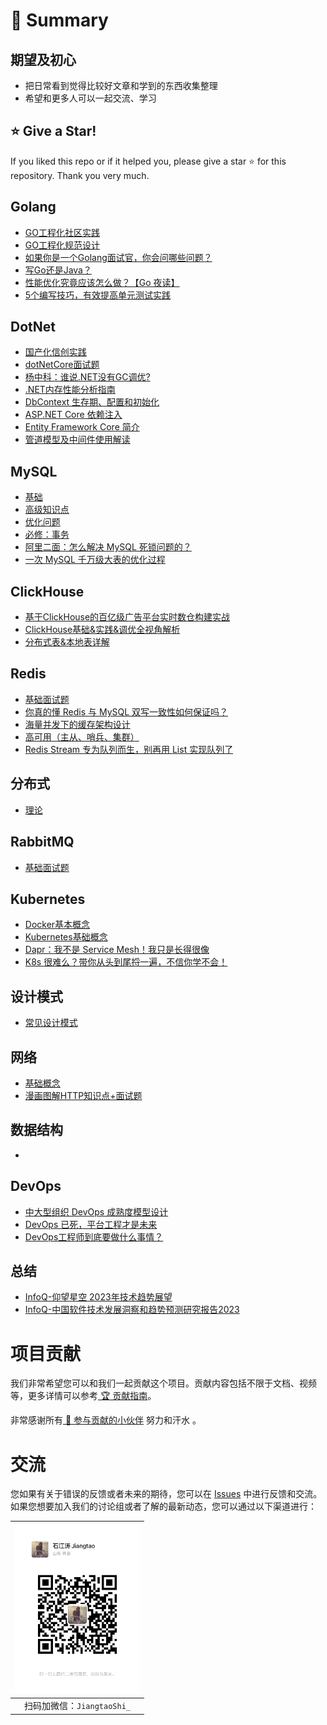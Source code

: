 # 💎 Summary

## 期望及初心
- 把日常看到觉得比较好文章和学到的东西收集整理
- 希望和更多人可以一起交流、学习


## ⭐️ Give a Star! 

If you liked this repo or if it helped you, please give a star ⭐️ for this repository. 
Thank you very much. 

## Golang
- [GO工程化社区实践](https://mp.weixin.qq.com/s/vHkrgM8lfFQ6stCWH0tnTg)  
- [GO工程化规范设计](https://mp.weixin.qq.com/s/1cy0vbiU5MZNVazvOsMf5Q)  
- [如果你是一个Golang面试官，你会问哪些问题？](https://mp.weixin.qq.com/s/vHkrgM8lfFQ6stCWH0tnTg)  
- [写Go还是Java？](https://mp.weixin.qq.com/s/Xw6QKXWqueQfiQp5c1QumQ)  
- [性能优化究竟应该怎么做？【Go 夜读】](https://www.bilibili.com/video/BV1Z64y1m7uc/?is_story_h5=false&p=1&share_from=ugc&share_medium=iphone&share_plat=ios&share_session_id=FD026352-8021-42BF-8593-40F31C78D31B&share_source=WEIXIN_MONMENT&share_tag=s_i&timestamp=1663564288&unique_k=46fRLwQ&vd_source=a178e036ec67d254756a661c72a9d0e3)  
- [5个编写技巧，有效提高单元测试实践](https://mp.weixin.qq.com/s/wQjFlXbK3MqKTUX2TfRR0g)  


## DotNet
- [国产化信创实践](.net/Localization.md)
- [dotNetCore面试题](.net/.NetCore.md)
- [杨中科：谁说.NET没有GC调优?](https://mp.weixin.qq.com/s/DXnE88avIUE1HT61KWC9-A)  
- [.NET内存性能分析指南](https://github.com/Maoni0/mem-doc/blob/master/doc/.NETMemoryPerformanceAnalysis.zh-CN.md)  
- [DbContext 生存期、配置和初始化](https://learn.microsoft.com/zh-cn/ef/core/dbcontext-configuration/)  
- [ASP.NET Core 依赖注入](https://learn.microsoft.com/zh-cn/aspnet/core/fundamentals/dependency-injection?view=aspnetcore-5.0#service-lifetimes)  
- [Entity Framework Core 简介](https://learn.microsoft.com/zh-cn/dotnet/architecture/microservices/microservice-ddd-cqrs-patterns/infrastructure-persistence-layer-implementation-entity-framework-core)  
- [管道模型及中间件使用解读](https://www.cnblogs.com/jlion/p/12392384.html)  


## MySQL
- [基础](mysql/MySQL基础.md)
- [高级知识点](mysql/MySQL高级知识点.md)
- [优化问题](mysql/MySQL优化问题.xmind)
- [必修：事务](https://xie.infoq.cn/article/f0231cd29e814cc04ba4364db)  
- [阿里二面：怎么解决 MySQL 死锁问题的？](https://xie.infoq.cn/article/41285fabb8c4ca612d150b415)  
- [一次 MySQL 千万级大表的优化过程](https://developer.aliyun.com/article/781987?spm=a2c6h.12873581.0.0.6f0595b0laKOAU&groupCode=maxcompute)  

## ClickHouse
- [基于ClickHouse的百亿级广告平台实时数仓构建实战](https://mp.weixin.qq.com/s/MQEXyhyhSOHCt6YF4PFXEw)  
- [ClickHouse基础&实践&调优全视角解析](https://mp.weixin.qq.com/s/aJ7vdaG8LpBpBB5fCN0ncQ)  
- [分布式表&本地表详解](https://mp.weixin.qq.com/s/ENG6rN5i28fFdDBn1MZm1A)  


## Redis
- [基础面试题](redis/Redis.md)
- [你真的懂 Redis 与 MySQL 双写一致性如何保证吗？](https://xie.infoq.cn/article/0053b76bedbd7dd40137beecb)  
- [海量并发下的缓存架构设计](https://mp.weixin.qq.com/s/9tblPSzLvEagjlYuA-RnUw)  
- [高可用（主从、哨兵、集群）](https://xie.infoq.cn/article/6c3500c66c3cdee3d72b88780)  
- [Redis Stream 专为队列而生，别再用 List 实现队列了](https://xie.infoq.cn/article/4b8e89e3605363b7e621d580f)  


## 分布式
- [理论](distributed/分布式理论.md)


## RabbitMQ
- [基础面试题](rabbitmq/RabbitMQ.md)

## Kubernetes
- [Docker基本概念](https://www.yuque.com/leifengyang/oncloud/mbvigg)  
- [Kubernetes基础概念](https://www.yuque.com/leifengyang/oncloud/ghnb83)  
- [Dapr：我不是 Service Mesh！我只是长得很像](https://xie.infoq.cn/article/950b7ede0479f9f337b4bf2a9)
- [K8s 很难么？带你从头到尾捋一遍，不信你学不会！](https://mp.weixin.qq.com/s/hgCAx5HRiLyIbLffYBpuog)

## 设计模式
- [常见设计模式](designmode/设计模式.md)

## 网络
- [基础概念](network/网络.md)
- [漫画图解HTTP知识点+面试题](https://mp.weixin.qq.com/s/wNRoDoW_VEqiq8JelePj2g)  

## 数据结构
- 


## DevOps
- [中大型组织 DevOps 成熟度模型设计](https://xie.infoq.cn/article/ff46d62262813cdae1fb4e79d) 
- [DevOps 已死，平台工程才是未来](https://www.infoq.cn/article/7porVp7qVF03BVc2tDd6) 
- [DevOps工程师到底要做什么事情？](https://time.geekbang.org/column/article/96895?utm_source=related_read&utm_medium=article&utm_term=related_read) 


## 总结
- [InfoQ-仰望星空 2023年技术趋势展望](https://www.infoq.cn/video/x0HfHmI6FDZf6fSLwMch) 
- [InfoQ-中国软件技术发展洞察和趋势预测研究报告2023](pdf/中国软件技术发展洞察和趋势预测研究报告2023.pdf) 


# 项目贡献

我们非常希望您可以和我们一起贡献这个项目。贡献内容包括不限于文档、视频等，更多详情可以参考[ 🏆 贡献指南](./CONTRIBUTING.md)。

非常感谢所有[ 👬 参与贡献的小伙伴](./CONTRIBUTORS.md) 努力和汗水 。

# 交流

您如果有关于错误的反馈或者未来的期待，您可以在 [Issues](https://github.com/serverless-devs/serverless-devs/issues) 中进行反馈和交流。
如果您想要加入我们的讨论组或者了解的最新动态，您可以通过以下渠道进行：

<p align="center">
 
|  <img src="./pdf/jiangtao.jpg" width="200px" > |
|--- |
| <center>扫码加微信：`JiangtaoShi_`</center> | 
</p>






